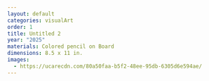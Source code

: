 ```yaml
---
layout: default
categories: visualArt
order: 1
title: Untitled 2
year: "2025"
materials: Colored pencil on Board
dimensions: 8.5 x 11 in.
images:
  - https://ucarecdn.com/80a50faa-b5f2-48ee-95db-6305d6e594ae/
---
```


